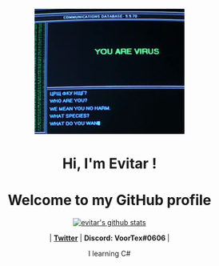 <p align="center">
  <a ><img src="banner.jpg" alt="evitar Banner"></a>
</p>

<h1 align="center">Hi, I'm <a> Evitar </a>!</h1>
<h1 align="center">Welcome to my GitHub profile</h1>

<p align="center">
  <a href="https://github.com/evitar"><img src="https://github-readme-stats.vercel.app/api?username=evitar&&show_icons=true&title_color=ffffff&icon_color=bb2acf&text_color=daf7dc&bg_color=151515" alt="evitar's github stats"></a>
</p>

<p align="center">
 |
  <strong><a href="https://twitter.com/dissecar">Twitter</a></strong> |
  <strong><a>Discord: VoorTex#0606 </a></strong> |
  
</p>

<p align="center">I learning C#</p>

<!--
**edisonlee55/edisonlee55** is a ✨ _special_ ✨ repository because its `README.md` (this file) appears on your GitHub profile.

Here are some ideas to get you started:

- 🔭 I’m currently working on ...
- 🌱 I’m currently learning ...
- 👯 I’m looking to collaborate on ...
- 🤔 I’m looking for help with ...
- 💬 Ask me about ...
- 📫 How to reach me: ...
- 😄 Pronouns: ...
- ⚡ Fun fact: ...
-->
